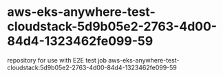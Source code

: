 # aws-eks-anywhere-test-cloudstack-5d9b05e2-2763-4d00-84d4-1323462fe099-59
repository for use with E2E test job aws-eks-anywhere-test-cloudstack:5d9b05e2-2763-4d00-84d4-1323462fe099-59
